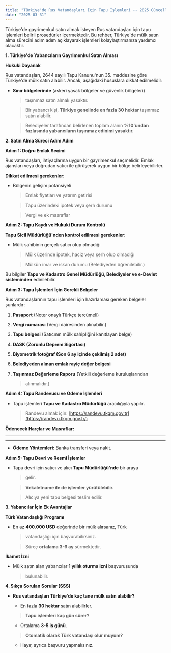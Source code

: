 ```yaml
---
title: "Türkiye'de Rus Vatandaşları İçin Tapu İşlemleri -- 2025 Güncellenmiş Rehber"
date: "2025-03-31"
---
```



Türkiye'de gayrimenkul satın almak isteyen Rus vatandaşları için tapu
işlemleri belirli prosedürler içermektedir. Bu rehber, Türkiye'de mülk
satın alma sürecini adım adım açıklayarak işlemleri kolaylaştırmanıza
yardımcı olacaktır.

**1. Türkiye'de Yabancıların Gayrimenkul Satın Alması**

**Hukuki Dayanak**

Rus vatandaşları, 2644 sayılı Tapu Kanunu'nun 35. maddesine göre
Türkiye'de mülk satın alabilir. Ancak, aşağıdaki hususlara dikkat
edilmelidir:

-   **Sınır bölgelerinde** (askeri yasak bölgeler ve güvenlik bölgeleri)
    > taşınmaz satın almak yasaktır.

    > Bir yabancı kişi, **Türkiye genelinde en fazla 30 hektar**
    > taşınmaz satın alabilir.

    > Belediyeler tarafından belirlenen toplam alanın **%10'undan
    > fazlasında yabancıların taşınmaz edinimi yasaktır.**

**2. Satın Alma Süreci Adım Adım**

**Adım 1: Doğru Emlak Seçimi**

Rus vatandaşları, ihtiyaçlarına uygun bir gayrimenkul seçmelidir. Emlak
ajansları veya doğrudan satıcı ile görüşerek uygun bir bölge
belirleyebilirler.

**Dikkat edilmesi gerekenler:**

-   Bölgenin gelişim potansiyeli

    > Emlak fiyatları ve yatırım getirisi

    > Tapu üzerindeki ipotek veya şerh durumu

    > Vergi ve ek masraflar

**Adım 2: Tapu Kaydı ve Hukuki Durum Kontrolü**

**Tapu Sicil Müdürlüğü'nden kontrol edilmesi gerekenler:**

-   Mülk sahibinin gerçek satıcı olup olmadığı

    > Mülk üzerinde ipotek, haciz veya şerh olup olmadığı

    > Mülkün imar ve iskan durumu (Belediyeden öğrenilebilir.)

Bu bilgiler **Tapu ve Kadastro Genel Müdürlüğü, Belediyeler ve e-Devlet
sisteminden** edinilebilir.

**Adım 3: Tapu İşlemleri İçin Gerekli Belgeler**

Rus vatandaşlarının tapu işlemleri için hazırlaması gereken belgeler
şunlardır:

1.  **Pasaport** (Noter onaylı Türkçe tercümeli)

2.  **Vergi numarası** (Vergi dairesinden alınabilir.)

3.  **Tapu belgesi** (Satıcının mülk sahipliğini kanıtlayan belge)

4.  **DASK (Zorunlu Deprem Sigortası)**

5.  **Biyometrik fotoğraf (Son 6 ay içinde çekilmiş 2 adet)**

6.  **Belediyeden alınan emlak rayiç değer belgesi**

7.  **Taşınmaz Değerleme Raporu** (Yetkili değerleme kuruluşlarından
    > alınmalıdır.)

**Adım 4: Tapu Randevusu ve Ödeme İşlemleri**

-   Tapu işlemleri **Tapu ve Kadastro Müdürlüğü** aracılığıyla yapılır.

    > Randevu almak için:
    > [https://randevu.tkgm.gov.tr](https://randevu.tkgm.gov.tr/)

**Ödenecek Harçlar ve Masraflar:**

  ------------------------------------------ ----------------------------
                                             

                                             

                                             

                                             
  ------------------------------------------ ----------------------------

-   **Ödeme Yöntemleri:** Banka transferi veya nakit.

**Adım 5: Tapu Devri ve Resmî İşlemler**

-   Tapu devri için satıcı ve alıcı **Tapu Müdürlüğü\'nde** bir araya
    > gelir.

    > **Vekaletname ile de işlemler yürütülebilir.**

    > Alıcıya yeni tapu belgesi teslim edilir.

**3. Yabancılar İçin Ek Avantajlar**

**Türk Vatandaşlığı Programı**

-   En az **400.000 USD** değerinde bir mülk alırsanız, Türk
    > vatandaşlığı için başvurabilirsiniz.

    > Süreç **ortalama 3-6 ay** sürmektedir.

**İkamet İzni**

-   Mülk satın alan yabancılar **1 yıllık oturma izni** başvurusunda
    > bulunabilir.

**4. Sıkça Sorulan Sorular (SSS)**

-   **Rus vatandaşları Türkiye'de kaç tane mülk satın alabilir?**

    -   En fazla **30 hektar** satın alabilirler.

    > **Tapu işlemleri kaç gün sürer?**

    -   Ortalama **3-5 iş günü**.

    > **Otomatik olarak Türk vatandaşı olur muyum?**

    -   Hayır, ayrıca başvuru yapmalısınız.
